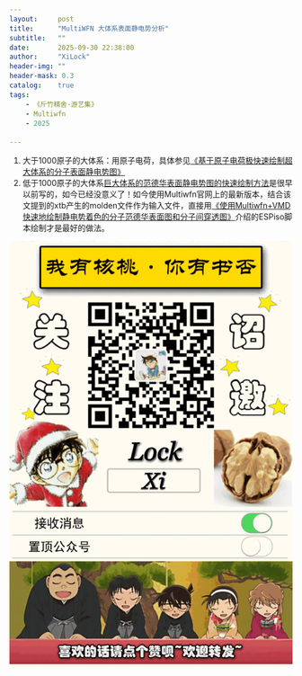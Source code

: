 ```yaml
---
layout:     post
title:      "MultiWFN 大体系表面静电势分析"
subtitle:   ""
date:       2025-09-30 22:38:00
author:     "XiLock"
header-img: ""
header-mask: 0.3
catalog:    true
tags:
    - 《斤竹精舍·游艺集》
    - Multiwfn
    - 2025

---
```



1. 大于1000原子的大体系：用原子电荷，具体参见[《基于原子电荷极快速绘制超大体系的分子表面静电势图》](http://sobereva.com/639)
1. 低于1000原子的大体系[巨大体系的范德华表面静电势图的快速绘制方法](http://sobereva.com/481)是很早以前写的，如今已经没意义了！如今使用Multiwfn官网上的最新版本，结合该文提到的xtb产生的molden文件作为输入文件，直接用[《使用Multiwfn+VMD快速地绘制静电势着色的分子范德华表面图和分子间穿透图》](http://sobereva.com/443)介绍的ESPiso脚本绘制才是最好的做法。

![](/img/wc-tail.GIF)
